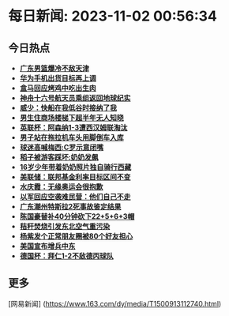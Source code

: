 
# 每日新闻: 2023-11-02 00:56:34
## 今日热点

- **[广东男篮爆冷不敌天津](https://www.163.com/search?keyword=%E5%B9%BF%E4%B8%9C%E7%94%B7%E7%AF%AE%E7%88%86%E5%86%B7%E4%B8%8D%E6%95%8C%E5%A4%A9%E6%B4%A5)**
- **[华为手机出货目标再上调](https://www.163.com/search?keyword=%E5%8D%8E%E4%B8%BA%E6%89%8B%E6%9C%BA%E5%87%BA%E8%B4%A7%E7%9B%AE%E6%A0%87%E5%86%8D%E4%B8%8A%E8%B0%83)**
- **[盒马回应烤鸡中吃出生肉](https://www.163.com/search?keyword=%E7%9B%92%E9%A9%AC%E5%9B%9E%E5%BA%94%E7%83%A4%E9%B8%A1%E4%B8%AD%E5%90%83%E5%87%BA%E7%94%9F%E8%82%89)**
- **[神舟十六号航天员乘组返回地球纪实](https://www.163.com/search?keyword=%E7%A5%9E%E8%88%9F%E5%8D%81%E5%85%AD%E5%8F%B7%E8%88%AA%E5%A4%A9%E5%91%98%E4%B9%98%E7%BB%84%E8%BF%94%E5%9B%9E%E5%9C%B0%E7%90%83%E7%BA%AA%E5%AE%9E)**
- **[威少：快船在我低谷时接纳了我](https://www.163.com/search?keyword=%E5%A8%81%E5%B0%91%EF%BC%9A%E5%BF%AB%E8%88%B9%E5%9C%A8%E6%88%91%E4%BD%8E%E8%B0%B7%E6%97%B6%E6%8E%A5%E7%BA%B3%E4%BA%86%E6%88%91)**
- **[男生住商场楼梯下超半年无人知晓](https://www.163.com/search?keyword=%E7%94%B7%E7%94%9F%E4%BD%8F%E5%95%86%E5%9C%BA%E6%A5%BC%E6%A2%AF%E4%B8%8B%E8%B6%85%E5%8D%8A%E5%B9%B4%E6%97%A0%E4%BA%BA%E7%9F%A5%E6%99%93)**
- **[英联杯：阿森纳1-3遭西汉姆联淘汰](https://www.163.com/search?keyword=%E8%8B%B1%E8%81%94%E6%9D%AF%EF%BC%9A%E9%98%BF%E6%A3%AE%E7%BA%B31-3%E9%81%AD%E8%A5%BF%E6%B1%89%E5%A7%86%E8%81%94%E6%B7%98%E6%B1%B0)**
- **[男子站在拖拉机车头用脚倒车入库](https://www.163.com/search?keyword=%E7%94%B7%E5%AD%90%E7%AB%99%E5%9C%A8%E6%8B%96%E6%8B%89%E6%9C%BA%E8%BD%A6%E5%A4%B4%E7%94%A8%E8%84%9A%E5%80%92%E8%BD%A6%E5%85%A5%E5%BA%93)**
- **[球迷高喊梅西:C罗示意闭嘴](https://www.163.com/search?keyword=%E7%90%83%E8%BF%B7%E9%AB%98%E5%96%8A%E6%A2%85%E8%A5%BF+C%E7%BD%97%E7%A4%BA%E6%84%8F%E9%97%AD%E5%98%B4)**
- **[稻子被游客踩坏:奶奶发飙](https://www.163.com/search?keyword=%E7%A8%BB%E5%AD%90%E8%A2%AB%E6%B8%B8%E5%AE%A2%E8%B8%A9%E5%9D%8F+%E5%A5%B6%E5%A5%B6%E5%8F%91%E9%A3%99)**
- **[16岁少年带着奶奶照片独自骑行西藏](https://www.163.com/search?keyword=16%E5%B2%81%E5%B0%91%E5%B9%B4%E5%B8%A6%E7%9D%80%E5%A5%B6%E5%A5%B6%E7%85%A7%E7%89%87%E7%8B%AC%E8%87%AA%E9%AA%91%E8%A1%8C%E8%A5%BF%E8%97%8F)**
- **[美联储：联邦基金利率目标区间不变](https://www.163.com/search?keyword=%E7%BE%8E%E8%81%94%E5%82%A8%EF%BC%9A%E8%81%94%E9%82%A6%E5%9F%BA%E9%87%91%E5%88%A9%E7%8E%87%E7%9B%AE%E6%A0%87%E5%8C%BA%E9%97%B4%E4%B8%8D%E5%8F%98)**
- **[水庆霞：无缘奥运会很抱歉](https://www.163.com/search?keyword=%E6%B0%B4%E5%BA%86%E9%9C%9E%EF%BC%9A%E6%97%A0%E7%BC%98%E5%A5%A5%E8%BF%90%E4%BC%9A%E5%BE%88%E6%8A%B1%E6%AD%89)**
- **[以军回应空袭难民营：他们自己不走](https://www.163.com/search?keyword=%E4%BB%A5%E5%86%9B%E5%9B%9E%E5%BA%94%E7%A9%BA%E8%A2%AD%E9%9A%BE%E6%B0%91%E8%90%A5%EF%BC%9A%E4%BB%96%E4%BB%AC%E8%87%AA%E5%B7%B1%E4%B8%8D%E8%B5%B0)**
- **[广东潮州特斯拉2死事故鉴定结果](https://www.163.com/search?keyword=%E5%B9%BF%E4%B8%9C%E6%BD%AE%E5%B7%9E%E7%89%B9%E6%96%AF%E6%8B%892%E6%AD%BB%E4%BA%8B%E6%95%85%E9%89%B4%E5%AE%9A%E7%BB%93%E6%9E%9C)**
- **[陈国豪替补40分钟砍下22+5+6+3帽](https://www.163.com/search?keyword=%E9%99%88%E5%9B%BD%E8%B1%AA%E6%9B%BF%E8%A1%A540%E5%88%86%E9%92%9F%E7%A0%8D%E4%B8%8B22%2B5%2B6%2B3%E5%B8%BD)**
- **[秸秆焚烧引发东北空气重污染](https://www.163.com/search?keyword=%E7%A7%B8%E7%A7%86%E7%84%9A%E7%83%A7%E5%BC%95%E5%8F%91%E4%B8%9C%E5%8C%97%E7%A9%BA%E6%B0%94%E9%87%8D%E6%B1%A1%E6%9F%93)**
- **[杨紫发个正常朋友圈被80个好友担心](https://www.163.com/search?keyword=%E6%9D%A8%E7%B4%AB%E5%8F%91%E4%B8%AA%E6%AD%A3%E5%B8%B8%E6%9C%8B%E5%8F%8B%E5%9C%88%E8%A2%AB80%E4%B8%AA%E5%A5%BD%E5%8F%8B%E6%8B%85%E5%BF%83)**
- **[美国宣布增兵中东](https://www.163.com/search?keyword=%E7%BE%8E%E5%9B%BD%E5%AE%A3%E5%B8%83%E5%A2%9E%E5%85%B5%E4%B8%AD%E4%B8%9C)**
- **[德国杯：拜仁1-2不敌德丙球队](https://www.163.com/search?keyword=%E5%BE%B7%E5%9B%BD%E6%9D%AF%EF%BC%9A%E6%8B%9C%E4%BB%811-2%E4%B8%8D%E6%95%8C%E5%BE%B7%E4%B8%99%E7%90%83%E9%98%9F)**

## 更多
[网易新闻] (https://www.163.com/dy/media/T1500913112740.html)
